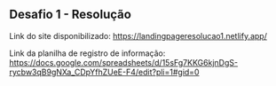 ## Desafio 1 - Resolução
Link do site disponibilizado: https://landingpageresolucao1.netlify.app/

Link da planilha de registro de informação: https://docs.google.com/spreadsheets/d/15sFg7KKG6kjnDgS-rycbw3qB9gNXa_CDpYfhZUeE-F4/edit?pli=1#gid=0
